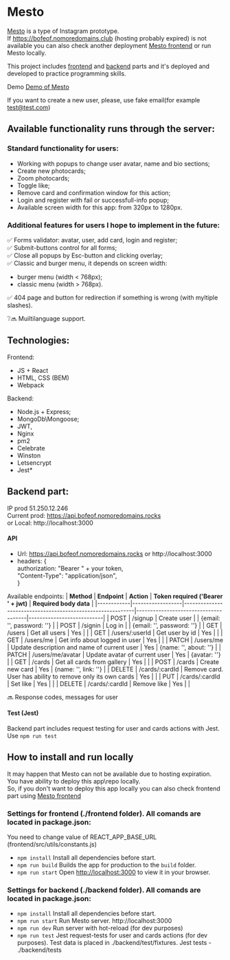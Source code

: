 # Mesto

[Mesto](https://bofeof.nomoredomains.club) is a type of Instagram prototype.  
If https://bofeof.nomoredomains.club (hosting probably expired) is not available you can also check another deployment [Mesto frontend](https://bofeof.github.io/react-mesto-auth) or run Mesto locally.

This project includes [frontend](https://github.com/bofeof/react-mesto-auth) and [backend](https://github.com/bofeof/express-mesto-gha) parts and it's deployed and developed to practice programming skills.

Demo [Demo of Mesto](https://github.com/bofeof/react-mesto-api-full/issues/5)

If you want to create a new user, please, use fake email(for example test@test.com)

## Available functionality runs through the server:

### Standard functionality for users:

- Working with popups to change user avatar, name and bio sections;
- Create new photocards;
- Zoom photocards;
- Toggle like;
- Remove card and confirmation window for this action;
- Login and register with fail or successfull-info popup;
- Available screen width for this app: from 320px to 1280px.

### Additional features for users I hope to implement in the future:

✅ Forms validator: avatar, user, add card, login and register;  
✅ Submit-buttons control for all forms;  
✅ Close all popups by Esc-button and clicking overlay;  
✅ Classic and burger menu, it depends on screen width:

- burger menu (width < 768px);
- classic menu (width > 768px).  

✅ 404 page and button for redirection if something is wrong (with myltiple slashes).

❔🔜 Muiltilanguage support.

## Technologies:

Frontend:

- JS + React
- HTML, CSS (BEM)
- Webpack

Backend:

- Node.js + Express;
- MongoDb\Mongoose;
- JWT,
- Nginx
- pm2
- Celebrate
- Winston
- Letsencrypt
- Jest\*

## Backend part:

IP prod 51.250.12.246  
Current prod:  https://api.bofeof.nomoredomains.rocks  
or 
Local: http://localhost:3000

#### API

- Url: https://api.bofeof.nomoredomains.rocks or http://localhost:3000
- headers: {  
   authorization: "Bearer " + your token,  
   "Content-Type": "application/json",  
  }

Available endpoints:
| **Method** | **Endpoint** | **Action** | **Token required ('Bearer ' + jwt)** | **Required body data** |
|------------|------------------|------------------------------------------------------------|--------------------------------------|---------------------------|
| POST | /signup | Create user | | {email: '', password: ''} |
| POST | /signin | Log in | | {email: '', password: ''} |
| GET | /users | Get all users | Yes | |
| GET | /users/:userId | Get user by id | Yes | |
| GET | /users/me | Get info about logged in user | Yes | |
| PATCH | /users/me | Update description and name of current user | Yes | {name: '', about: ''} |
| PATCH | /users/me/avatar | Update avatar of current user | Yes | {avatar: ''} |
| GET | /cards | Get all cards from gallery | Yes | |
| POST | /cards | Create new card | Yes | {name: '', link: ''} |
| DELETE | /cards/:cardId | Remove card. User has ability to remove only its own cards | Yes | |
| PUT | /cards/:cardId | Set like | Yes | |
| DELETE | /cards/:cardId | Remove like | Yes | |

🔜 Response codes, messages for user

#### Test (Jest)

Backend part includes request testing for user and cards actions with Jest.  
Use `npm run test`

## How to install and run locally

It may happen that Mesto can not be available due to hosting expiration. You have ability to deploy this app\repo locally.  
So, if you don't want to deploy this app locally you can also check frontend part using [Mesto frontend](https://bofeof.github.io/react-mesto-auth)

### Settings for frontend (./frontend folder). All comands are located in package.json:

You need to change value of REACT_APP_BASE_URL (frontend/src/utils/constants.js)
- `npm install` Install all dependencies before start.
- `npm run build` Builds the app for production to the `build` folder.
- `npm run start` Open [http://localhost:3000](http://localhost:3000) to view it in your browser.

### Settings for backend (./backend folder). All comands are located in package.json:

- `npm install` Install all dependencies before start.
- `npm run start` Run Mesto server. http://localhost:3000
- `npm run dev` Run server with hot-reload (for dev purposes)
- `npm run test` Jest request-tests for user and cards actions (for dev purposes). Test data is placed in ./backend/test/fixtures. Jest tests - ./backend/tests
